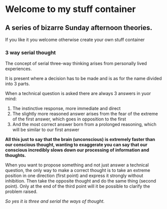 # Welcome to my stuff container
## A series of bizarre Sunday afternoon theories.

If you like it you welcome otherwise create your own stuff container 

### 3 way serial thought
The concept of serial three-way thinking arises from personally lived experiences.

It is present where a decision has to be made and is as for the name divided into 3 parts.

When a technical question is asked there are always 3 answers in yuor mind:

1. The instinctive response, more immediate and direct
2. The slightly more reasoned answer arises from the fear of the extreme of the first answer, which goes in opposition to the first
3. And the most correct answer born from a prolonged reasoning, which will be similar to our first answer

__All this just to say that the brain (unconscious) is extremely faster than our conscious thought, wanting to exaggerate you can say that our conscious incredibly slows down our processing of information and thoughts.__

When you want to propose something and not just answer a technical question, the only way to make a correct thought is to take an extreme position in one direction (first point) and express it strongly without inhibition. Then take the opposite thought and do the same thing (second point). Only at the end of the third point will it be possible to clarify the problem raised.

_So yes it is three and serial the ways of thought._
